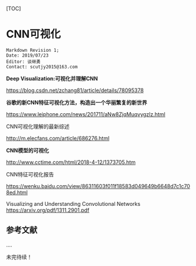 [TOC]

#  CNN可视化

    Markdown Revision 1;
    Date: 2019/07/23
    Editor: 谈继勇
    Contact: scutjy2015@163.com

**Deep Visualization:可视化并理解CNN**

https://blog.csdn.net/zchang81/article/details/78095378



**谷歌的新CNN特征可视化方法，构造出一个华丽繁复的新世界** 

https://www.leiphone.com/news/201711/aNw8ZjqMuqvygzlz.html



CNN可视化理解的最新综述

http://m.elecfans.com/article/686276.html



**CNN模型的可视化**

http://www.cctime.com/html/2018-4-12/1373705.htm



CNN特征可视化报告

https://wenku.baidu.com/view/86311603f011f18583d049649b6648d7c1c708ed.html



Visualizing and Understanding Convolutional Networks https://arxiv.org/pdf/1311.2901.pdf





## 参考文献



 ....

 未完待续！

 
